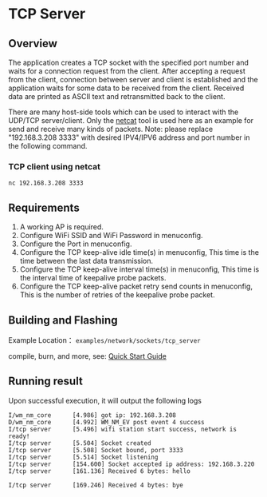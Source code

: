 # TCP Server

## Overview
The application creates a TCP socket with the specified port number and waits for a connection request from the client. 
After accepting a request from the client, connection between server and client is established and the application waits for some data to be received from the client. 
Received data are printed as ASCII text and retransmitted back to the client.

There are many host-side tools which can be used to interact with the UDP/TCP server/client.
Only the [netcat](http://netcat.sourceforge.net) tool is used here as an example for send and receive many kinds of packets.
Note: please replace "192.168.3.208 3333" with desired IPV4/IPV6 address and port number in the following command.

### TCP client using netcat
```
nc 192.168.3.208 3333
```

## Requirements
1. A working AP is required.
2. Configure WiFi SSID and WiFi Password in menuconfig.
3. Configure the Port in menuconfig.
4. Configure the TCP keep-alive idle time(s) in menuconfig, This time is the time between the last data transmission.
5. Configure the TCP keep-alive interval time(s) in menuconfig, This time is the interval time of keepalive probe packets.
6. Configure the TCP keep-alive packet retry send counts in menuconfig, This is the number of retries of the keepalive probe packet.

## Building and Flashing

Example Location： `examples/network/sockets/tcp_server`

compile, burn, and more, see: [Quick Start Guide](https://doc.winnermicro.net/w800/en/2.2-beta.2/get_started/index.html)


## Running result

Upon successful execution, it will output the following logs

```
I/wm_nm_core      [4.986] got ip: 192.168.3.208
D/wm_nm_core      [4.992] WM_NM_EV post event 4 success
I/tcp server      [5.496] wifi station start success, network is ready!
I/tcp server      [5.504] Socket created
I/tcp server      [5.508] Socket bound, port 3333
I/tcp server      [5.514] Socket listening
I/tcp server      [154.600] Socket accepted ip address: 192.168.3.220
I/tcp server      [161.136] Received 6 bytes: hello

I/tcp server      [169.246] Received 4 bytes: bye

```